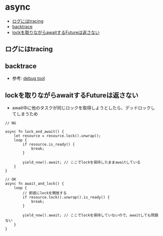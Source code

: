 # async

- [ログにはtracing](#ログにはtracing)
- [backtrace](#backtrace)
- [lockを取りながらawaitするFutureは返さない](#lockを取りながらawaitするfutureは返さない)

## ログにはtracing

## backtrace

- 参考: [debug tool](https://gihyo.jp/article/2023/02/tfen007-rust-debug-tool)

## lockを取りながらawaitするFutureは返さない

-  await中に他のタスクが同じロックを取得しようとしたら、デッドロックしてしまうため

```
// NG

async fn lock_and_await() {
    let resource = resource.lock().unwrap();
    loop {
        if resource.is_ready() {
            break;
        }

        yield_now().await; // ここでlockを保持したままawaitしている
    }
}

// OK
async fn await_and_lock() {
    loop {
        // 即座にlockを開放する
        if resource.lock().unwrap().is_ready() {
            break;
        }

        yield_now().await; // ここでlockを保持していないので、awaitしても問題ない
    }
}
```
